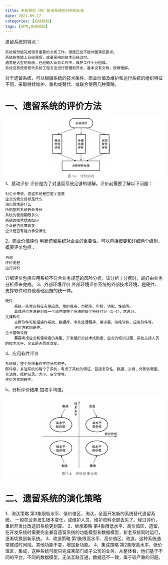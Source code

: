 ```yaml
---
title: 系统规划（四）新旧系统的分析和比较
date: 2021-09-17
categories: [系统规划]
tags: [软考,系统规划]
---
```


遗留系统的特点：
```
系统虽然能完成很多重要的业务工作，但是已经不能外圈满足要求。
系统在性能上已经落后，或者采用的技术已经过时。
通常是大型的系统，已经融入业务工作中，维护工作十分困难。
系统没有使用现代系统工程方法进行管理和开发，基本没有文档，很难理解。
```
对于遗留系统，可以根据系统的技术条件、商业价值及维护和运行系统的组织特征不同，采取继续维护、重构或替代、或联合使用几种策略。
# 一、遗留系统的评价方法
![](/images/ruankao/4-2.png)
1、启动评价
评价是为了对遗留系统足够的理解。评价前需要了解以下问题：
```
对企业来说，遗留系统是否至关重要
企业的商业目标是什么
演化需求是什么
所期望的系统寿命多长
系统的使用期限多久
系统的技术状态如何
企业是否愿意改变
企业是否有能力承受演化
```
2、商业价值评价
判断遗留系统对企业的重要性。可以包括概要和详细两个级别，概要评价包括：
```
咨询
评价问卷
进行评价
```
详细评价包括应用系统不符合业务规范的风险分析，该分析十分费时，最好由业务分析师来完成。
3、外部环境评价
外部环境评价系统的外部技术环境，是硬件、支撑软件和其他基础设施的统一体。
```
硬件
    系统一些常见特征有供应商、维护费用、市销率、年龄、功能、性能等。
    具体评价方法是对每一个部件或整个系统的每个特征打分（1-4），求总分。
支撑软件
    支撑软件可包括操作系统、数据库、事务处理程序、编译器、网络软件、应用软件等。
    评价方式同硬件。
企业基础设施
    需要考虑企业和使用者的类型、开发组织的技术成熟度、企业的培训过程、系统支持人员的技术水平、企业是否愿意改变。
```
4、应用软件评价
```
系统级，整个系统看作不可分的原子。
部件级，关注系统的每个子系统，考虑子系统的特征，包括复杂性、数据、文档、外部依赖型、合法性、维护记录、大小、安全性等。
评价方式同硬件。
```
5、分析评价结果
加权平均值。

![](/images/ruankao/4-3.png)
# 二、遗留系统的演化策略
1、淘汰策略
第3象限低水平、低价值区，淘汰，全面开发新的系统替代遗留系统。
一般在业务发生根本变化，或维护人员、维护资料全部丢失了。经过评价，重新开发比改造旧系统更划算。
2、继承策略
第4象限低水平、高价值区，遗留，在开发系统时需要完全兼容遗留系统的功能模型和数据模型，新老系统同时运行，逐渐切换到新系统。
3、改造策略
第1象限高水平、高价值区，改造，这种系统通常建成时间段。其他功能不变，增加新功能。
4、集成策略
第2象限高水平、低价值区，集成，这种系统可能只完成某部门或子公司的业务，从整体看，他们基于不同的平台，不同的数据模型，无法互联互通，数据还不一致，属于较严重的问题。
